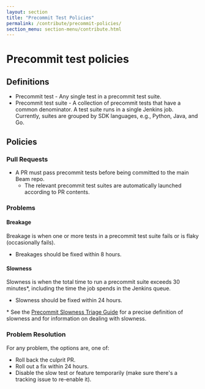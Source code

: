 ```yaml
---
layout: section
title: "Precommit Test Policies"
permalink: /contribute/precommit-policies/
section_menu: section-menu/contribute.html
---
```

<!--
Licensed under the Apache License, Version 2.0 (the "License");
you may not use this file except in compliance with the License.
You may obtain a copy of the License at

http://www.apache.org/licenses/LICENSE-2.0

Unless required by applicable law or agreed to in writing, software
distributed under the License is distributed on an "AS IS" BASIS,
WITHOUT WARRANTIES OR CONDITIONS OF ANY KIND, either express or implied.
See the License for the specific language governing permissions and
limitations under the License.
-->

# Precommit test policies

## Definitions

- Precommit test - Any single test in a precommit test suite.
- Precommit test suite - A collection of precommit tests that have a common
denominator. A test suite runs in a single Jenkins job. Currently, suites are
grouped by SDK languages, e.g., Python, Java, and Go.

## Policies

### Pull Requests

- A PR must pass precommit tests before being committed to the main Beam repo.
  - The relevant precommit test suites are automatically launched according to
    PR contents.

### Problems

#### Breakage

Breakage is when one or more tests in a precommit test suite fails or
is flaky (occasionally fails).

- Breakages should be fixed within 8 hours.

#### Slowness

Slowness is when the total time to run a precommit suite exceeds 30 minutes\*,
including the time the job spends in the Jenkins queue.

- Slowness should be fixed within 24 hours.

\* See the [Precommit Slowness Triage
Guide](/contribute/precommit-triage-guide/) for a precise definition of slowness
and for information on dealing with slowness.

### Problem Resolution

For any problem, the options are, one of:

- Roll back the culprit PR.
- Roll out a fix within 24 hours.
- Disable the slow test or feature temporarily (make sure there's a tracking
  issue to re-enable it).

